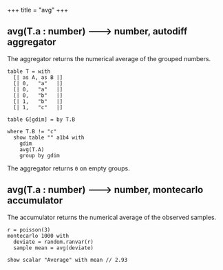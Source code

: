 +++
title = "avg"
+++

## avg(T.a : number) 🡒 number, autodiff aggregator

The aggregator returns the numerical average of the grouped numbers.

```envision
table T = with
  [| as A, as B |]
  [| 0,   "a"   |]
  [| 0,   "a"   |]
  [| 0,   "b"   |]
  [| 1,   "b"   |]
  [| 1,   "c"   |]

table G[gdim] = by T.B

where T.B != "c"
  show table "" a1b4 with
    gdim
    avg(T.A)
    group by gdim
```

The aggregator returns `0` on empty groups.

## avg(T.a : number) 🡒 number, montecarlo accumulator

The accumulator returns the numerical average of the observed samples.

```envision
r = poisson(3)
montecarlo 1000 with
  deviate = random.ranvar(r)
  sample mean = avg(deviate)

show scalar "Average" with mean // 2.93
```
